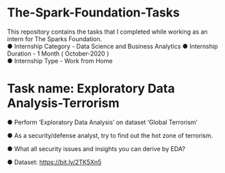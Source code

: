 # The-Spark-Foundation-Tasks
This repository contains the tasks that I completed while working as an intern for The Sparks Foundation.                                                                                          
● Internship Category - Data Science and Business Analytics
● Internship Duration - 1 Month ( October-2020 )                            
● Internship Type - Work from Home


# Task name: Exploratory Data Analysis-Terrorism

● Perform ‘Exploratory Data Analysis’ on dataset ‘Global Terrorism’

● As a security/defense analyst, try to find out the hot zone of terrorism.

● What all security issues and insights you can derive by EDA?

● Dataset: https://bit.ly/2TK5Xn5

